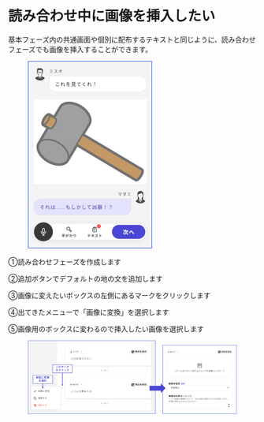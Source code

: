 # 読み合わせ中に画像を挿入したい

基本フェーズ内の共通画面や個別に配布するテキストと同じように、読み合わせフェーズでも画像を挿入することができます。

<figure><img src="../.gitbook/assets/image (76).png" alt="" width="252"><figcaption></figcaption></figure>



①読み合わせフェーズを作成します

②追加ボタンでデフォルトの地の文を追加します

③画像に変えたいボックスの左側にあるマークをクリックします

④出てきたメニューで「画像に変換」を選択します

⑤画像用のボックスに変わるので挿入したい画像を選択します

<figure><img src="../.gitbook/assets/image (77).png" alt=""><figcaption></figcaption></figure>
